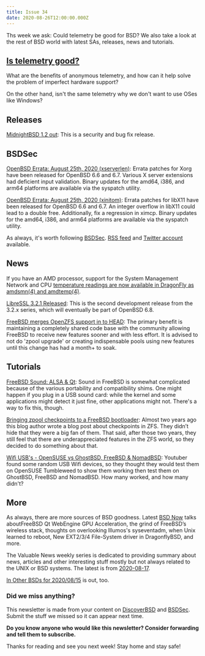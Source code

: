 ```yaml
---
title: Issue 34
date: 2020-08-26T12:00:00.000Z
---
```


Ths week we ask: Could telemetry be good for BSD? We also take a look at the rest of BSD world with latest SAs, releases, news and tutorials.

<!-- more -->

## [Is telemetry good?](https://www.reddit.com/r/freebsd/comments/ichuzc/telemetry_in_linux_and_bsd_why_is_it_important/?utm_source=bsdweekly)

What are the benefits of anonymous telemetry, and how can it help solve the problem of imperfect hardware support?

On the other hand, isn't the same telemetry why we don't want to use OSes like Windows?

## Releases

[MidnightBSD 1.2 out](https://www.midnightbsd.org/notes/?utm_source=bsdweekly): This is a security and bug fix release.

## BSDSec

[OpenBSD Errata: August 25th, 2020 (xserverlen)](https://bsdsec.net/articles/openbsd-errata-august-25th-2020-xserverlen?utm_source=bsdweekly): Errata patches for Xorg have been released for OpenBSD 6.6 and 6.7. Various X server extensions had deficient input validation. Binary updates for the amd64, i386, and arm64 platforms are available via the syspatch utility.

[OpenBSD Errata: August 25th, 2020 (xinitom)](https://bsdsec.net/articles/openbsd-errata-august-25th-2020-xinitom?utm_source=bsdweekly): Errata patches for libX11 have been released for OpenBSD 6.6 and 6.7. An integer overflow in libX11 could lead to a double free. Additionally, fix a regression in ximcp. Binary updates for the amd64, i386, and arm64 platforms are available via the syspatch utility.

As always, it's worth following [BSDSec](https://bsdsec.net). [RSS feed](https://bsdsec.net/articles.atom) and [Twitter account](https://twitter.com/bsdsec) available.

## News

If you have an AMD processor, support for the System Management Network and CPU [temperature readings are now available in DragonFly as amdsmn(4) and amdtemp(4)](https://www.dragonflydigest.com/2020/08/19/24861.html?utm_source=bsdweekly).

[LibreSSL 3.2.1 Released](https://bsdsec.net/articles/libressl-3-2-1-released?utm_source=bsdweekly): This is the second development release from the 3.2.x series, which will eventually be part of OpenBSD 6.8.

[FreeBSD merges OpenZFS support in to HEAD](https://svnweb.freebsd.org/base?view=revision&revision=364746&utm_source=bsdweekly): The primary benefit is maintaining a completely shared code base with the community allowing FreeBSD to receive new features sooner and with less effort. It is advised to not do 'zpool upgrade' or creating indispensable pools using new features until this change has had a month+ to soak.

## Tutorials

[FreeBSD Sound: ALSA & Qt](https://blahg.josefsipek.net/?p=596&utm_source=bsdweekly): Sound in FreeBSD is somewhat complicated because of the various portability and compatibility shims. One might happen if you plug in a USB sound card: while the kernel and some applications might detect it just fine, other applications might not. There's a way to fix this, though.

[Bringing zpool checkpoints to a FreeBSD bootloader](https://www.oshogbo.vexillium.org/blog/79/?utm_source=bsdweekly): Almost two years ago this blog author wrote a blog post about checkpoints in ZFS. They didn’t hide that they were a big fan of them. That said, after those two years, they still feel that there are underappreciated features in the ZFS world, so they decided to do something about that.

[Wifi USB's - OpenSUSE vs GhostBSD, FreeBSD & NomadBSD](https://www.youtube.com/watch?v=soVIUsdqWeg&utm_source=bsdweekly): Youtuber found some random USB Wifi devices, so they thought they would test them on OpenSUSE Tumbleweed to show them working then test them on GhostBSD, FreeBSD and NomadBSD. How many worked, and how many didn't?

## More

As always, there are more sources of BSD goodness. Latest [BSD Now](https://www.bsdnow.tv/364?utm_source=bsdweekly) talks aboutFreeBSD Qt WebEngine GPU Acceleration, the grind of FreeBSD’s wireless stack, thoughts on overlooking Illumos's syseventadm, when Unix learned to reboot, New EXT2/3/4 File-System driver in DragonflyBSD, and more.

The Valuable News weekly series is dedicated to providing summary about news, articles and other interesting stuff mostly but not always related to the UNIX or BSD systems. The latest is from [2020-08-17](https://vermaden.wordpress.com/2020/08/17/valuable-news-2020-08-17/?utm_source=bsdweekly).

[In Other BSDs for 2020/08/15](https://www.dragonflydigest.com/2020/08/15/24829.html?utm_source=bsdweekly) is out, too.

### Did we miss anything?

This newsletter is made from your content on [DiscoverBSD](https://discoverbsd.com) and [BSDSec](https://bsdsec.net). Submit the stuff we missed so it can appear next time.

**Do you know anyone who would like this newsletter? Consider forwarding and tell them to subscribe.**

Thanks for reading and see you next week! Stay home and stay safe!
